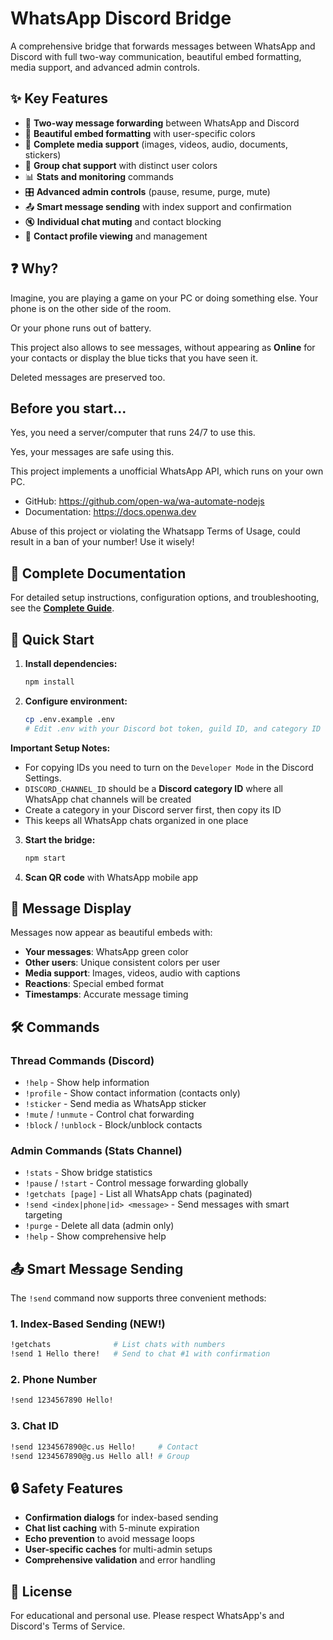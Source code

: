# WhatsApp Discord Bridge

A comprehensive bridge that forwards messages between WhatsApp and Discord with full two-way communication, beautiful embed formatting, media support, and advanced admin controls.

## ✨ Key Features

- 🔄 **Two-way message forwarding** between WhatsApp and Discord
- 🎨 **Beautiful embed formatting** with user-specific colors
- 📱 **Complete media support** (images, videos, audio, documents, stickers)
- 👥 **Group chat support** with distinct user colors
- 📊 **Stats and monitoring** commands
- 🎛️ **Advanced admin controls** (pause, resume, purge, mute)
- 📤 **Smart message sending** with index support and confirmation
- 🔇 **Individual chat muting** and contact blocking
- 👤 **Contact profile viewing** and management

## ❓ Why?

Imagine, you are playing a game on your PC or doing something else. Your phone is on the other side of the room.

Or your phone runs out of battery.

This project also allows to see messages, without appearing as **Online** for your contacts or display the blue ticks that you have seen it.

Deleted messages are preserved too.

## Before you start...

Yes, you need a server/computer that runs 24/7 to use this.

Yes, your messages are safe using this.

This project implements a unofficial WhatsApp API, which runs on your own PC.

- GitHub: https://github.com/open-wa/wa-automate-nodejs
- Documentation: https://docs.openwa.dev

Abuse of this project or violating the Whatsapp Terms of Usage, could result in a ban of your number! Use it wisely!

## 📖 Complete Documentation

For detailed setup instructions, configuration options, and troubleshooting, see the **[Complete Guide](GUIDE.md)**.

## 🚀 Quick Start

1. **Install dependencies:**
   ```bash
   npm install
   ```

2. **Configure environment:**
   ```bash
   cp .env.example .env
   # Edit .env with your Discord bot token, guild ID, and category ID
   ```

**Important Setup Notes:**
- For copying IDs you need to turn on the `Developer Mode` in the Discord Settings.
- `DISCORD_CHANNEL_ID` should be a **Discord category ID** where all WhatsApp chat channels will be created
- Create a category in your Discord server first, then copy its ID
- This keeps all WhatsApp chats organized in one place

3. **Start the bridge:**
   ```bash
   npm start
   ```

4. **Scan QR code** with WhatsApp mobile app

## 🎨 Message Display

Messages now appear as beautiful embeds with:
- **Your messages**: WhatsApp green color
- **Other users**: Unique consistent colors per user
- **Media support**: Images, videos, audio with captions
- **Reactions**: Special embed format
- **Timestamps**: Accurate message timing

## 🛠️ Commands

### Thread Commands (Discord)
- `!help` - Show help information
- `!profile` - Show contact information (contacts only)
- `!sticker` - Send media as WhatsApp sticker
- `!mute` / `!unmute` - Control chat forwarding
- `!block` / `!unblock` - Block/unblock contacts

### Admin Commands (Stats Channel)
- `!stats` - Show bridge statistics
- `!pause` / `!start` - Control message forwarding globally
- `!getchats [page]` - List all WhatsApp chats (paginated)
- `!send <index|phone|id> <message>` - Send messages with smart targeting
- `!purge` - Delete all data (admin only)
- `!help` - Show comprehensive help

## 📤 Smart Message Sending

The `!send` command now supports three convenient methods:

### 1. Index-Based Sending (NEW!)
```bash
!getchats              # List chats with numbers
!send 1 Hello there!   # Send to chat #1 with confirmation
```

### 2. Phone Number
```bash
!send 1234567890 Hello!
```

### 3. Chat ID
```bash
!send 1234567890@c.us Hello!     # Contact
!send 1234567890@g.us Hello all! # Group
```

## 🔒 Safety Features

- **Confirmation dialogs** for index-based sending
- **Chat list caching** with 5-minute expiration
- **Echo prevention** to avoid message loops
- **User-specific caches** for multi-admin setups
- **Comprehensive validation** and error handling

## 📄 License

For educational and personal use. Please respect WhatsApp's and Discord's Terms of Service.
